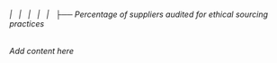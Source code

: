 ###### |   |   |   |   |   ├── Percentage of suppliers audited for ethical sourcing practices

*Add content here*